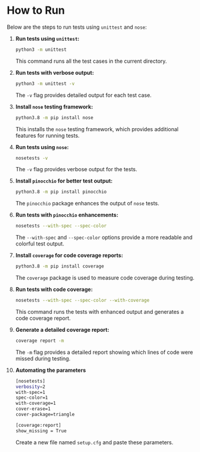 # How to Run

Below are the steps to run tests using `unittest` and `nose`:

1. **Run tests using `unittest`:**
    ```bash
    python3 -m unittest
    ```
    This command runs all the test cases in the current directory.

2. **Run tests with verbose output:**
    ```bash
    python3 -m unittest -v
    ```
    The `-v` flag provides detailed output for each test case.

3. **Install `nose` testing framework:**
    ```bash
    python3.8 -m pip install nose
    ```
    This installs the `nose` testing framework, which provides additional features for running tests.

4. **Run tests using `nose`:**
    ```bash
    nosetests -v
    ```
    The `-v` flag provides verbose output for the tests.

5. **Install `pinocchio` for better test output:**
    ```bash
    python3.8 -m pip install pinocchio
    ```
    The `pinocchio` package enhances the output of `nose` tests.

6. **Run tests with `pinocchio` enhancements:**
    ```bash
    nosetests --with-spec --spec-color
    ```
    The `--with-spec` and `--spec-color` options provide a more readable and colorful test output.

7. **Install `coverage` for code coverage reports:**
    ```bash
    python3.8 -m pip install coverage
    ```
    The `coverage` package is used to measure code coverage during testing.

8. **Run tests with code coverage:**
    ```bash
    nosetests --with-spec --spec-color --with-coverage
    ```
    This command runs the tests with enhanced output and generates a code coverage report.

9. **Generate a detailed coverage report:**
    ```bash
    coverage report -m
    ```
    The `-m` flag provides a detailed report showing which lines of code were missed during testing.

10. **Automating the parameters**
    ```bash
    [nosetests]
    verbosity=2
    with-spec=1
    spec-color=1
    with-coverage=1
    cover-erase=1
    cover-package=triangle

    [coverage:report]
    show_missing = True
    ```
    Create a new file named `setup.cfg` and paste these parameters.